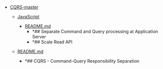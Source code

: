 - <a href = "E:\Node_projects\Node_Way\Education\Timur_Video_Node.js\part_33\CQRS-master\cat.CQRS-master\dir.CQRS-master.md">CQRS-master</a>
    - <a href = "E:\Node_projects\Node_Way\Education\Timur_Video_Node.js\part_33\CQRS-master\JavaScript\cat.JavaScript\dir.JavaScript.md">JavaScript</a>
        - <a href = "E:\Node_projects\Node_Way\Education\Timur_Video_Node.js\part_33\CQRS-master\JavaScript\README.md">README.md</a>
            - *## Separate Command and Query processing at Application Server
            - *## Scale Read API
    
    - <a href = "E:\Node_projects\Node_Way\Education\Timur_Video_Node.js\part_33\CQRS-master\README.md">README.md</a>
        - *## CQRS - Command-Query Responsibility Separation
